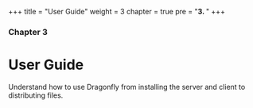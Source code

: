 +++
title = "User Guide"
weight = 3
chapter = true
pre = "<b>3. </b>"
+++

### Chapter 3

# User Guide

Understand how to use Dragonfly from installing the server and client to distributing files.